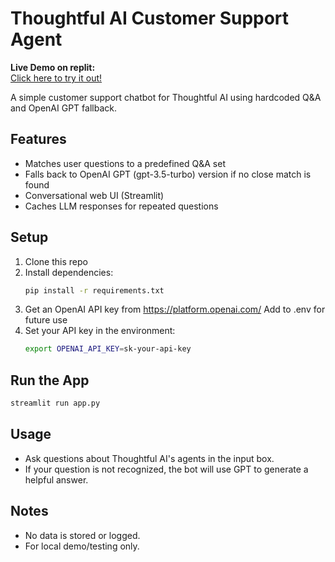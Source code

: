 # Thoughtful AI Customer Support Agent

**Live Demo on replit:**  
[Click here to try it out!](https://818c3569-c155-4acd-9762-45a8b388aaa3-00-23p79b5mhhad4.janeway.replit.dev)


A simple customer support chatbot for Thoughtful AI using hardcoded Q&A and OpenAI GPT fallback.

## Features
- Matches user questions to a predefined Q&A set 
- Falls back to OpenAI GPT (gpt-3.5-turbo) version if no close match is found
- Conversational web UI (Streamlit)
- Caches LLM responses for repeated questions

## Setup
1. Clone this repo
2. Install dependencies:
   ```bash
   pip install -r requirements.txt
   ```
3. Get an OpenAI API key from https://platform.openai.com/
   Add to .env for future use
4. Set your API key in the environment:
   ```bash
   export OPENAI_API_KEY=sk-your-api-key
   ```

## Run the App
```bash
streamlit run app.py
```

## Usage
- Ask questions about Thoughtful AI's agents in the input box.
- If your question is not recognized, the bot will use GPT to generate a helpful answer.

## Notes
- No data is stored or logged.
- For local demo/testing only. 

